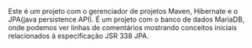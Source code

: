 Este é um projeto com o gerenciador de projetos Maven, Hibernate e o JPA(java persistence API). É um projeto com o banco de dados MariaDB, onde podemos ver linhas de comentários mostrando conceitos iniciais relacionados à especificação JSR 338 JPA. 

